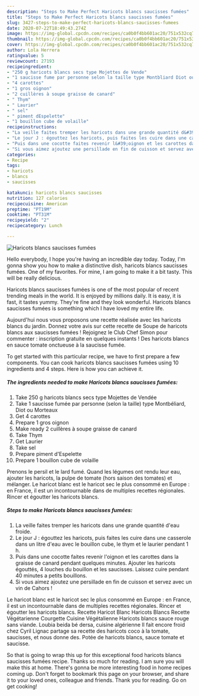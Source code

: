 ```yaml
---
description: "Steps to Make Perfect Haricots blancs saucisses fumées"
title: "Steps to Make Perfect Haricots blancs saucisses fumées"
slug: 3427-steps-to-make-perfect-haricots-blancs-saucisses-fumees
date: 2020-07-22T18:49:43.274Z
image: https://img-global.cpcdn.com/recipes/ca0b0f4bb601ac20/751x532cq70/haricots-blancs-saucisses-fumees-photo-principale-de-la-recette.jpg
thumbnail: https://img-global.cpcdn.com/recipes/ca0b0f4bb601ac20/751x532cq70/haricots-blancs-saucisses-fumees-photo-principale-de-la-recette.jpg
cover: https://img-global.cpcdn.com/recipes/ca0b0f4bb601ac20/751x532cq70/haricots-blancs-saucisses-fumees-photo-principale-de-la-recette.jpg
author: Lola Herrera
ratingvalue: 5
reviewcount: 27193
recipeingredient:
- "250 g haricots blancs secs type Mojettes de Vende"
- "1 saucisse fume par personne selon la taille type Montbliard Diot ou Morteaux"
- "4 carottes"
- "1 gros oignon"
- "2 cuillères à soupe graisse de canard"
- " Thym"
- " Laurier"
- " sel"
- " piment dEspelette"
- "1 bouillon cube de volaille"
recipeinstructions:
- "La veille faites tremper les haricots dans une grande quantité d&#39;eau froide."
- "Le jour J : égouttez les haricots, puis faites les cuire dans une casserole dans un litre d&#39;eau avec le bouillon cube, le thym et le laurier pendant 1 h."
- "Puis dans une cocotte faites revenir l&#39;oignon et les carottes dans la graisse de canard pendant quelques minutes. Ajouter les haricots égouttés, 4 louches du bouillon et les saucisses. Laissez cuire pendant 40 minutes a petits bouillons."
- "Si vous aimez ajoutez une persillade en fin de cuisson et servez avec un vin de Cahors !"
categories:
- Recipe
tags:
- haricots
- blancs
- saucisses

katakunci: haricots blancs saucisses 
nutrition: 127 calories
recipecuisine: American
preptime: "PT19M"
cooktime: "PT31M"
recipeyield: "2"
recipecategory: Lunch

---
```



![Haricots blancs saucisses fumées](https://img-global.cpcdn.com/recipes/ca0b0f4bb601ac20/751x532cq70/haricots-blancs-saucisses-fumees-photo-principale-de-la-recette.jpg)

Hello everybody, I hope you're having an incredible day today. Today, I'm gonna show you how to make a distinctive dish, haricots blancs saucisses fumées. One of my favorites. For mine, I am going to make it a bit tasty. This will be really delicious.

Haricots blancs saucisses fumées is one of the most popular of recent trending meals in the world. It is enjoyed by millions daily. It is easy, it is fast, it tastes yummy. They're fine and they look wonderful. Haricots blancs saucisses fumées is something which I have loved my entire life.

Aujourd&#39;hui nous vous proposons une recette réalisée avec les haricots blancs du jardin. Donnez votre avis sur cette recette de Soupe de haricots blancs aux saucisses fumées ! Rejoignez le Club Chef Simon pour commenter : inscription gratuite en quelques instants ! Des haricots blancs en sauce tomate onctueuse à la saucisse fumée.


To get started with this particular recipe, we have to first prepare a few components. You can cook haricots blancs saucisses fumées using 10 ingredients and 4 steps. Here is how you can achieve it.

<!--inarticleads1-->

##### The ingredients needed to make Haricots blancs saucisses fumées:

1. Take 250 g haricots blancs secs type Mojettes de Vendée
1. Take 1 saucisse fumée par personne (selon la taille) type Montbéliard, Diot ou Morteaux
1. Get 4 carottes
1. Prepare 1 gros oignon
1. Make ready 2 cuillères à soupe graisse de canard
1. Take  Thym
1. Get  Laurier
1. Take  sel
1. Prepare  piment d&#39;Espelette
1. Prepare 1 bouillon cube de volaille


Prenons le persil et le lard fumé. Quand les légumes ont rendu leur eau, ajouter les haricots, la pulpe de tomate (hors saison des tomates) et mélanger. Le haricot blanc est le haricot sec le plus consommé en Europe : en France, il est un incontournable dans de multiples recettes régionales. Rincer et égoutter les haricots blancs. 

<!--inarticleads2-->

##### Steps to make Haricots blancs saucisses fumées:

1. La veille faites tremper les haricots dans une grande quantité d&#39;eau froide.
1. Le jour J : égouttez les haricots, puis faites les cuire dans une casserole dans un litre d&#39;eau avec le bouillon cube, le thym et le laurier pendant 1 h.
1. Puis dans une cocotte faites revenir l&#39;oignon et les carottes dans la graisse de canard pendant quelques minutes. Ajouter les haricots égouttés, 4 louches du bouillon et les saucisses. Laissez cuire pendant 40 minutes a petits bouillons.
1. Si vous aimez ajoutez une persillade en fin de cuisson et servez avec un vin de Cahors !


Le haricot blanc est le haricot sec le plus consommé en Europe : en France, il est un incontournable dans de multiples recettes régionales. Rincer et égoutter les haricots blancs. Recette Haricot Blanc Haricots Blancs Recette Végétarienne Courgette Cuisine Végétalienne Haricots blancs sauce rouge sans viande. Loubia beida bé dersa, cuisine algérienne Il fait encore froid chez Cyril Lignac partage sa recette des haricots coco à la tomate, saucisses, et nous donne des. Potée de haricots blancs, sauce tomate et saucisse. 

So that is going to wrap this up for this exceptional food haricots blancs saucisses fumées recipe. Thanks so much for reading. I am sure you will make this at home. There's gonna be more interesting food in home recipes coming up. Don't forget to bookmark this page on your browser, and share it to your loved ones, colleague and friends. Thank you for reading. Go on get cooking!
